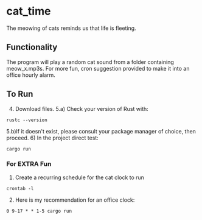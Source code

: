 # cat_time
The meowing of cats reminds us that life is fleeting. 

## Functionality
The program will play a random cat sound from a folder containing meow_x.mp3s. 
For more fun, cron suggestion provided to make it into an office hourly alarm. 

## To Run
4) Download files.
5.a) Check your version of Rust with:
```
rustc --version
```
5.b)If it doesn't exist, please consult your package manager of choice, then proceed.
6) In the project direct test:
```
cargo run
```

### For EXTRA Fun
1) Create a recurring schedule for the cat clock to run
```
crontab -l
```
2) Here is my recommendation for an office clock:
```
0 9-17 * * 1-5 cargo run
```

